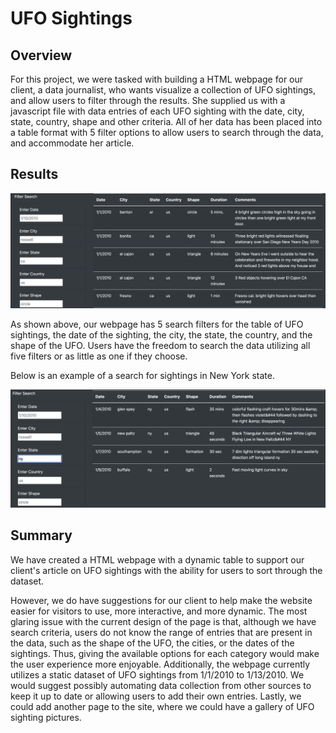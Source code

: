 # UFO Sightings

## Overview

For this project, we were tasked with building a HTML webpage for our client, a data journalist, who wants visualize a collection of UFO sightings, and allow users to filter through the results. She supplied us with a javascript file with data entries of each UFO sighting with the date, city, state, country, shape and other criteria. All of her data has been placed into a table format with 5 filter options to allow users to search through the data, and accommodate her article.


## Results

![table_search.png](images/table_search.png)

As shown above, our webpage has 5 search filters for the table of UFO sightings, the date of the sighting, the city, the state, the country, and the shape of the UFO. Users have the freedom to search the data utilizing all five filters or as little as one if they choose. 

Below is an example of a search for sightings in New York state.

![ny_search.png](images/ny_search.png)


## Summary

We have created a HTML webpage with a dynamic table to support our client's article on UFO sightings with the ability for users to sort through the dataset. 

However, we do have suggestions for our client to help make the website easier for visitors to use, more interactive, and more dynamic. The most glaring issue with the current design of the page is that, although we have search criteria, users do not know the range of entries that are present in the data, such as the shape of the UFO, the cities, or the dates of the sightings. Thus, giving the available options for each category would make the user experience more enjoyable. Additionally, the webpage currently utilizes a static dataset of UFO sightings from 1/1/2010 to 1/13/2010. We would suggest possibly automating data collection from other sources to keep it up to date or allowing users to add their own entries. Lastly, we could add another page to the site, where we could have a gallery of UFO sighting pictures.
